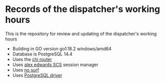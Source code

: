 # Records of the dispatcher's working hours

This is the repository for review and updating of the dispatcher's working hours

- Building in GO version go1.18.2 windows/amd64
- Database is PostgreSQL 14.4 
- Uses the [chi router](https://github.com/go-chi/chi)
- Uses [alex edwards SCS](https://github.com/alexedwards/scs/v2) session manager
- Uses [no surf](https://github.com/justinas/nosurf)
- Uses [PostgreSQL driver](https://github.com/jackc/pgx)